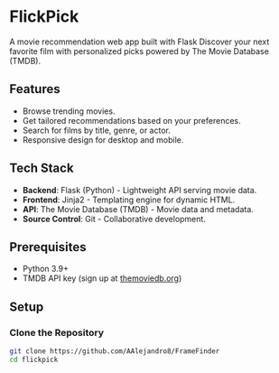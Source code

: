 # FlickPick

A movie recommendation web app built with Flask Discover your next favorite film with personalized picks powered by The Movie Database (TMDB).

## Features

- Browse trending movies.
- Get tailored recommendations based on your preferences.
- Search for films by title, genre, or actor.
- Responsive design for desktop and mobile.

## Tech Stack

- **Backend**: Flask (Python) - Lightweight API serving movie data.
- **Frontend**: Jinja2 - Templating engine for dynamic HTML.
- **API**: The Movie Database (TMDB) - Movie data and metadata.
- **Source Control**: Git - Collaborative development.

## Prerequisites

- Python 3.9+
- TMDB API key (sign up at [themoviedb.org](https://www.themoviedb.org/))

## Setup

### Clone the Repository

```bash
git clone https://github.com/AAlejandro8/FrameFinder
cd flickpick
